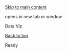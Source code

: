 [Skip to main content](https://www.pittsburghpa.gov/Home/Data-Viz#main-content)

opens in new tab or window

Data Viz

[Back to top](https://www.pittsburghpa.gov/Home/Data-Viz#body-top)

Ready

